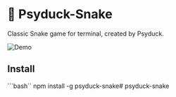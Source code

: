 # 🐍 Psyduck-Snake

Classic Snake game for terminal, created by Psyduck.

![Demo](demo.gif)

## Install
```bash``
npm install -g psyduck-snake#   p s y d u c k - s n a k e 
 
 
